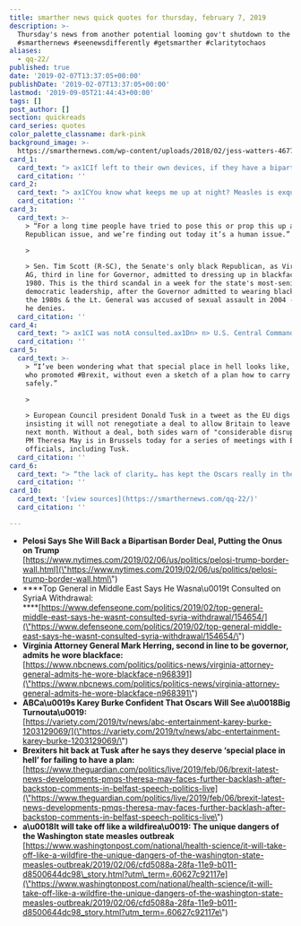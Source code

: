 ```yaml
---
title: smarther news quick quotes for thursday, february 7, 2019
description: >-
  Thursday's news from another potential looming gov't shutdown to the oscars.
  #smarthernews #seenewsdifferently #getsmarther #claritytochaos
aliases:
  - qq-22/
published: true
date: '2019-02-07T13:37:05+00:00'
publishDate: '2019-02-07T13:37:05+00:00'
lastmod: '2019-09-05T21:44:43+00:00'
tags: []
post_author: []
section: quickreads
card_series: quotes
color_palette_classname: dark-pink
background_image: >-
  https://smarthernews.com/wp-content/uploads/2018/02/jess-watters-467760-360x360.jpg
card_1:
  card_text: "> ax1CIf left to their own devices, if they have a bipartisan agreement, I will support it.ax1Dn> n> House Speaker Nancy Pelosi speaking about a group of bipartisan lawmakers working to come up with an agreement on border security funding before Feb. 15, the date the gov't funding lapses and a shut down could loom. Fast moving reports indicate the group believes they can come to an agreement that includes *some* $$ for a border barrier & other security measures."
  card_citation: ''
card_2:
  card_text: "> ax1CYou know what keeps me up at night? Measles is exquisitely contagious. If you have an under-vaccinated population, and you introduce a measles case into that population, it will take off like a wildfire.ax1Dn> n> Clark County Public Health Director Alan Melnick on a measles outbreak centered in his Washington State community that has low vaccination rates. At least 55 measles cases have emerged in WA & Oregon, the most in more than 2 decades."
  card_citation: ''
card_3:
  card_text: >-
    > “For a long time people have tried to pose this or prop this up as a
    Republican issue, and we’re finding out today it’s a human issue.”

    > 

    > Sen. Tim Scott (R-SC), the Senate's only black Republican, as Virginia's
    AG, third in line for Governor, admitted to dressing up in blackface in
    1980. This is the third scandal in a week for the state's most-senior
    democratic leadership, after the Governor admitted to wearing blackface in
    the 1980s & the Lt. General was accused of sexual assault in 2004 - a charge
    he denies.
  card_citation: ''
card_4:
  card_text: "> ax1CI was notA consulted.ax1Dn> n> U.S. Central Command Gen. Joseph Votel, the top U.S. commander in the Middle East, publicly confirming for the first time that the Pentagon was not aware of President Trump's plan to withdraw from Syria. In December, President Trump tweeted ISIS was "defeated" & troops would come home "now." Gen. Votel says his duty now is to execute those orders, but added he isn't "under pressure to leave by a certain date.""
  card_citation: ''
card_5:
  card_text: >-
    > “I’ve been wondering what that special place in hell looks like, for those
    who promoted #Brexit, without even a sketch of a plan how to carry it out
    safely.”

    > 

    > European Council president Donald Tusk in a tweet as the EU digs in,
    insisting it will not renegotiate a deal to allow Britain to leave the EU
    next month. Without a deal, both sides warn of "considerable disruption." UK
    PM Theresa May is in Brussels today for a series of meetings with EU
    officials, including Tusk.
  card_citation: ''
card_6:
  card_text: "> “the lack of clarity… has kept the Oscars really in the conversation and the mystery has been really compelling. People really care.ax1Dn> n> Karey Burke, ABC Entertainment president, as the 2019 Academy Awards ceremony will go without an official host for the first time in 30 years. The Feb. 24th event had originally tapped comedian Kevin Hart to host, but he withdrew amid a controversy over his old, homophobic tweets."
  card_citation: ''
card_10:
  card_text: '[view sources](https://smarthernews.com/qq-22/)'
  card_citation: ''

---
```

*   **Pelosi Says She Will Back a Bipartisan Border Deal, Putting the Onus on Trump**  
    [https://www.nytimes.com/2019/02/06/us/politics/pelosi-trump-border-wall.html](\"https://www.nytimes.com/2019/02/06/us/politics/pelosi-trump-border-wall.html\")
*   ****Top General in Middle East Says He Wasna\\u0019t Consulted on SyriaA Withdrawal:  
    ****[https://www.defenseone.com/politics/2019/02/top-general-middle-east-says-he-wasnt-consulted-syria-withdrawal/154654/](\"https://www.defenseone.com/politics/2019/02/top-general-middle-east-says-he-wasnt-consulted-syria-withdrawal/154654/\")
*   **Virginia Attorney General Mark Herring, second in line to be governor, admits he wore blackface:**  
    [https://www.nbcnews.com/politics/politics-news/virginia-attorney-general-admits-he-wore-blackface-n968391](\"https://www.nbcnews.com/politics/politics-news/virginia-attorney-general-admits-he-wore-blackface-n968391\")
*   **ABCa\\u0019s Karey Burke Confident That Oscars Will See a\\u0018Big Turnouta\\u0019:**  
    [https://variety.com/2019/tv/news/abc-entertainment-karey-burke-1203129069/](\"https://variety.com/2019/tv/news/abc-entertainment-karey-burke-1203129069/\")
*   **Brexiters hit back at Tusk after he says they deserve ‘special place in hell’ for failing to have a plan:**  
    [https://www.theguardian.com/politics/live/2019/feb/06/brexit-latest-news-developments-pmqs-theresa-may-faces-further-backlash-after-backstop-comments-in-belfast-speech-politics-live](\"https://www.theguardian.com/politics/live/2019/feb/06/brexit-latest-news-developments-pmqs-theresa-may-faces-further-backlash-after-backstop-comments-in-belfast-speech-politics-live\")
*   **a\\u0018It will take off like a wildfirea\\u0019: The unique dangers of the Washington state measles outbreak**  
    [https://www.washingtonpost.com/national/health-science/it-will-take-off-like-a-wildfire-the-unique-dangers-of-the-washington-state-measles-outbreak/2019/02/06/cfd5088a-28fa-11e9-b011-d8500644dc98\_story.html?utm\_term=.60627c92117e](\"https://www.washingtonpost.com/national/health-science/it-will-take-off-like-a-wildfire-the-unique-dangers-of-the-washington-state-measles-outbreak/2019/02/06/cfd5088a-28fa-11e9-b011-d8500644dc98_story.html?utm_term=.60627c92117e\")